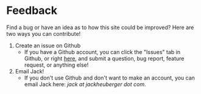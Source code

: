 # Feedback

Find a bug or have an idea as to how this site could be improved? Here are two ways you can contribute!

1. Create an issue on Github
   - If you have a Github account, you can click the "Issues" tab in Github, or right [here](https://github.com/jackheuberger/bhsjobboard/issues), and submit a question, bug report, feature request, or anything else!
2. Email Jack!
   - If you don't use Github and don't want to make an account, you can email Jack here: *jack at jackheuberger dot com*. 